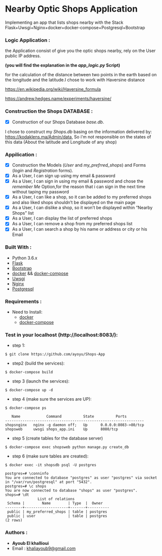 # Nearby Optic Shops Application

Implementing an app that lists shops nearby with the Stack
Flask+Uwsgi+Nginx+docker+docker-compose+Postgresql+Bootstrap

### Logic Application :
the Application consist of give you the optic shops nearby, rely on the User public IP address.

**(you will find the explanation in the *app_logic.py* Script)**

for the calculation of the distance between two points in the earth based on the longitude and the latitude.I chose to work with Haversine distance

https://en.wikipedia.org/wiki/Haversine_formula 

https://andrew.hedges.name/experiments/haversine/

### Construction the Shops DATABASE : 
- [x] Construction of our Shops Database *base.db*.

I chose to construct my *Shops.db* basing on the information delivered by: https://kodaklens.ma/Admin/data, So i'm not responsible on the states of this data (About the latitude and Longitude of any shop) 

### Appilication :
- [x] Construction the Models (*User* and *my_prefrred_shops*) and Forms (*login* and *Registration* forms).
- [x] As a User, I can sign up using my email & password
- [x] As a User, I can sign in using my email & password and chose the *remember Me* Option,for the reason that i can sign in the next time without taping my password
- [x] As a User, I can like a shop, so it can be added to my preferred shops and also liked shops shouldn’t be displayed on the main page
- [x] As a User, I can dislike a shop, so it won’t be displayed within “Nearby Shops” list 
- [x] As a User, I can display the list of preferred shops
- [x] As a User, I can remove a shop from my preferred shops list
- [x] As a User, I can search a shop by his name or address or city or his Email

### Built With :
- Python 3.6.x
- [Flask](https://flask.palletsprojects.com/en/1.1.x/)
- [Bootstrap](https://getbootstrap.com/)
- [docker](https://www.docker.com/) && [docker-compose](https://docs.docker.com/compose/)
- [Uwsgi](https://uwsgi-docs.readthedocs.io/en/latest/)
- [Nginx](https://www.nginx.com/)
- [Postgresql](https://www.postgresql.org/)

### Requirements :
- Need to Install:
	- [docker](https://docs.docker.com/v17.09/engine/installation/#updates-and-patches)
	- [docker-compose](https://docs.docker.com/compose/install/) 

### Test in your localhost (http://localhost:8083/): 

- step 1: 
```
$ git clone https://github.com/ayoyu/Shops-App
```
- step2 (build the services): 

```
$ docker-compose build
```
- step 3 (launch the services):
```
$ docker-compose up -d
```
- step 4 (make sure the services are UP):
```
$ docker-compose ps

   Name            Command          State          Ports        
----------------------------------------------------------------
shopsnginx   nginx -g daemon off;   Up      0.0.0.0:8083->80/tcp
shopsweb     uwsgi shops_app.ini    Up      8080/tcp            

```
- step 5 (create tables for the database server)
```
$ docker-compose exec shopsweb python manage.py create_db
```
- step 6 (make sure tables are created):
```
$ docker exec -it shopsdb psql -U postgres

postgres=# \conninfo
You are connected to database "postgres" as user "postgres" via socket in "/var/run/postgresql" at port "5432".
postgres=# \c shops
You are now connected to database "shops" as user "postgres".
shops=# \dt
               List of relations
 Schema |        Name        | Type  |  Owner   
--------+--------------------+-------+----------
 public | my_preferred_shops | table | postgres
 public | user               | table | postgres
(2 rows)

```

### Authors :
 
- **Ayoub El khallioui**
- Email : khaliayoub9@gmail.com